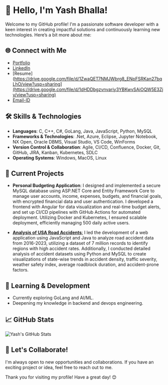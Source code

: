 # 👋 Hello, I'm Yash Bhalla! 

Welcome to my GitHub profile! I'm a passionate software developer with a keen interest in creating impactful solutions and continuously learning new technologies. Here’s a bit more about me:

## 🌐 Connect with Me

- [Portfolio](https://sites.google.com/view/yashbhalla/home)
- [LinkedIn](https://www.linkedin.com/in/yashbhalla99)
- [Resume](https://drive.google.com/file/d/1ZwaQET7NMJWbrg8_ENpFSRKan27bqLhO/view?usp=sharing](https://drive.google.com/file/d/1dHDDbgzvnvariy3YBKwvSAiOQW5E3Zjy/view?usp=sharing)
- [Email-ID](mailto:yash.bhalla@ufl.edu)

## 🛠️ Skills & Technologies

- **Languages**: C, C++, C#, GoLang, Java, JavaScript, Python, MySQL
- **Frameworks & Technologies**: .Net, Azure, Eclipse, Jupyter Notebook, NX Open, Oracle DBMS, Visual Studio, VS Code, WinForms
- **Version Control & Collaboration**: Agile, CI/CD, Confluence, Docker, Git, GitHub, JIRA, Kanban, Kubernetes, SDLC 
- **Operating Systems**: Windows, MacOS, Linux

## 🔭 Current Projects

- **Personal Budgeting Application**: I designed and implemented a secure MySQL database using ASP.NET Core and Entity Framework Core to manage user accounts, income, expenses, budgets, and financial goals, with encrypted financial data and user authentication. I developed a frontend with Angular for data visualization and real-time budget alerts, and set up CI/CD pipelines with GitHub Actions for automated deployment. Utilizing Docker and Kubernetes, I ensured scalable deployment, efficiently managing 500 daily active users.
  
- [**Analysis of USA Road Accidents**:](https://github.com/yashbhalla/Analysis-of-USA-Road-Accidents) I led the development of a web application using JavaScript and Java to analyze road accident data from 2016-2023, utilizing a dataset of 7 million records to identify regions with high accident rates. Additionally, I conducted detailed analysis of accident datasets using Python and MySQL to create visualizations of state-wise trends in accident density, traffic severity, weather safety index, average roadblock duration, and accident-prone factors.

## 🌱 Learning & Development

- Currently exploring GoLang and AI/ML.
- Deepening my knowledge in backend and devops engineering.

## 📈 GitHub Stats

![Yash's GitHub Stats](https://github-readme-stats.vercel.app/api?username=yashbhalla&show_icons=true&theme=radical)

## 🤝 Let's Collaborate!

I'm always open to new opportunities and collaborations. If you have an exciting project or idea, feel free to reach out to me.

Thank you for visiting my profile! Have a great day! 😊
